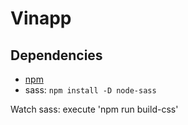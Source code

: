Vinapp
=========================

## Dependencies
* [npm](https://nodejs.org/en/)
* sass: `npm install -D node-sass`

Watch sass: execute 'npm run build-css'
